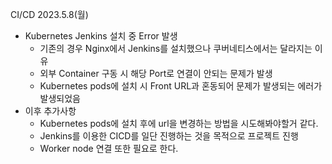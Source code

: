 CI/CD
2023.5.8(월)
- Kubernetes Jenkins 설치 중 Error 발생
  - 기존의 경우 Nginx에서 Jenkins를 설치했으나 쿠버네티스에서는 달라지는 이유
  - 외부 Container 구동 시 해당 Port로 연결이 안되는 문제가 발생
  - Kubernetes pods에 설치 시 Front URL과 혼동되어 문제가 발생되는 에러가 발생되었음
- 이후 추가사항
  - Kubernetes pods에 설치 후에 url을 변경하는 방법을 시도해봐야할거 같다.
  - Jenkins를 이용한 CICD를 일단 진행하는 것을 목적으로 프로젝트 진행
  - Worker node 연결 또한 필요로 한다.